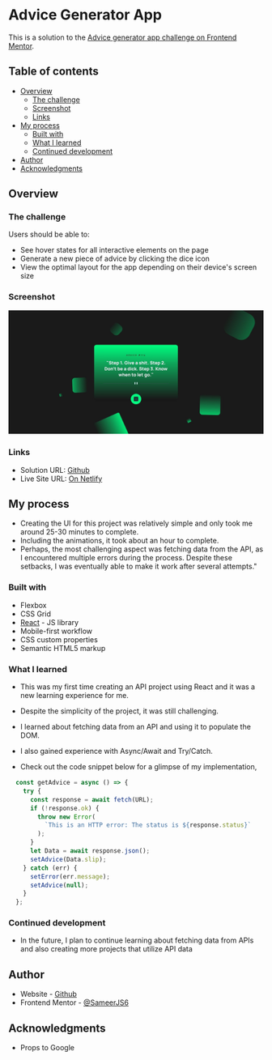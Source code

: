 # Advice Generator App

This is a solution to the [Advice generator app challenge on Frontend Mentor](https://www.frontendmentor.io/challenges/advice-generator-app-QdUG-13db).

## Table of contents

- [Overview](#overview)
  - [The challenge](#the-challenge)
  - [Screenshot](#screenshot)
  - [Links](#links)
- [My process](#my-process)
  - [Built with](#built-with)
  - [What I learned](#what-i-learned)
  - [Continued development](#continued-development)
- [Author](#author)
- [Acknowledgments](#acknowledgments)

## Overview

### The challenge

Users should be able to:

- See hover states for all interactive elements on the page
- Generate a new piece of advice by clicking the dice icon
- View the optimal layout for the app depending on their device's screen size

### Screenshot

![](./Preview.jpg)

### Links

- Solution URL: [Github](https://your-solution-url.com)
- Live Site URL: [On Netlify](https://your-live-site-url.com)

## My process

- Creating the UI for this project was relatively simple and only took me around 25-30 minutes to complete.
- Including the animations, it took about an hour to complete.
- Perhaps, the most challenging aspect was fetching data from the API, as I encountered multiple errors during the process. Despite these setbacks, I was eventually able to make it work after several attempts."

### Built with

- Flexbox
- CSS Grid
- [React](https://reactjs.org/) - JS library
- Mobile-first workflow
- CSS custom properties
- Semantic HTML5 markup

### What I learned

- This was my first time creating an API project using React and it was a new learning experience for me.
- Despite the simplicity of the project, it was still challenging.
- I learned about fetching data from an API and using it to populate the DOM.
- I also gained experience with Async/Await and Try/Catch.

- Check out the code snippet below for a glimpse of my implementation,

```JavaScript react
  const getAdvice = async () => {
    try {
      const response = await fetch(URL);
      if (!response.ok) {
        throw new Error(
          `This is an HTTP error: The status is ${response.status}`
        );
      }
      let Data = await response.json();
      setAdvice(Data.slip);
    } catch (err) {
      setError(err.message);
      setAdvice(null);
    }
  };
```

### Continued development

- In the future, I plan to continue learning about fetching data from APIs and also creating more projects that utilize API data

## Author

- Website - [Github](https://github.com/SameerJS6)
- Frontend Mentor - [@SameerJS6](https://www.frontendmentor.io/profile/sameerjs6)

## Acknowledgments

- Props to Google
